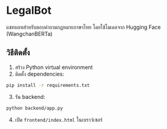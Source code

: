 # LegalBot
แชทบอทสำหรับตอบคำถามกฎหมายภาษาไทย โดยใช้โมเดลจาก Hugging Face (WangchanBERTa)

## วิธีติดตั้ง
1. สร้าง Python virtual environment
2. ติดตั้ง dependencies:
```bash
pip install -r requirements.txt
```
3. รัน backend:
```bash
python backend/app.py
```
4. เปิด `frontend/index.html` ในเบราว์เซอร์